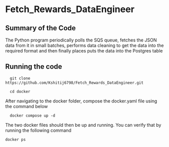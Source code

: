 # Fetch_Rewards_DataEngineer
## Summary of the Code
The Python program periodically polls the SQS queue, fetches the JSON data from it in small batches, performs data cleaning to get the data into the required format and then finally places puts the data into the Postgres table

## Running the code
```
  git clone https://github.com/Kshitij6798/Fetch_Rewards_DataEngineer.git

  cd docker
```
  After navigating to the docker folder, compose the docker.yaml file using the command below
  
```
  docker compose up -d
```

The two docker files should then be up and running. You can verify that by running the following command
```
docker ps
```



